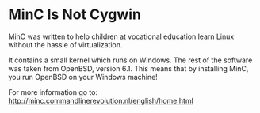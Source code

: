 # MinC Is Not Cygwin

MinC was written to help children at vocational education learn Linux without the 
hassle of virtualization.

It contains a small kernel which runs on Windows. The rest of the software was 
taken from OpenBSD, version 6.1. This means that by installing MinC, you run OpenBSD 
on your Windows machine!

For more information go to: http://minc.commandlinerevolution.nl/english/home.html
